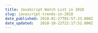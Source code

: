 ```yaml
---
title: JavaScript Watch List in 2018
slug: javascript-trends-in-2018
date_published: 2018-01-27T01:57:33.000Z
date_updated:   2018-10-22T22:17:52.000Z
---
```



